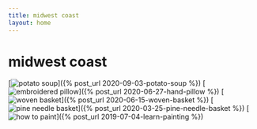 ```yaml
---
title: midwest coast
layout: home
---
```


# midwest coast

[![potato soup](https://res.cloudinary.com/dgmi7k39d/image/upload/w_200,ar_1:1,c_fill,g_auto/v1600197786/midwestcoast/potato-soup.jpg)]({% post_url 2020-09-03-potato-soup %})
[![embroidered pillow](https://res.cloudinary.com/dgmi7k39d/image/upload/w_200,ar_1:1,c_fill,g_auto/v1600198099/midwestcoast/hand-pillow.jpg)]({% post_url 2020-06-27-hand-pillow %})
[![woven basket](https://res.cloudinary.com/dgmi7k39d/image/upload/w_200,ar_1:1,c_fill,g_auto/v1600198072/midwestcoast/woven-basket.jpg)]({% post_url 2020-06-15-woven-basket %})
[![pine needle basket](https://res.cloudinary.com/dgmi7k39d/image/upload/w_200,ar_1:1,c_fill,g_auto/v1600198151/midwestcoast/pine-needle-basket.jpg)]({% post_url 2020-03-25-pine-needle-basket %})
[![how to paint](https://res.cloudinary.com/dgmi7k39d/image/upload/w_200,ar_1:1,c_fill,g_auto/v1600198149/midwestcoast/blueberries-painting.jpg)]({% post_url 2019-07-04-learn-painting %})
